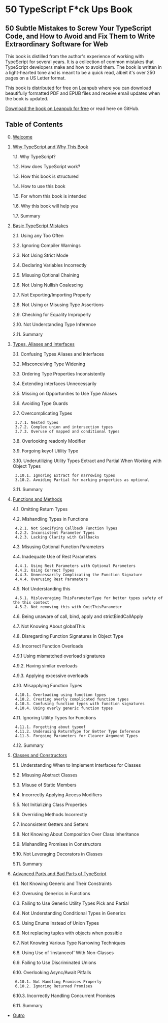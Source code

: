 # 50 TypeScript F*ck Ups Book

## 50 Subtle Mistakes to Screw Your TypeScript Code, and How to Avoid and Fix Them to Write Extraordinary Software for Web


This book is distilled from the author's experience of working with TypeScript for several years. It is a collection of common mistakes that TypeScript developers make and how to avoid them. The book is written in a light-hearted tone and is meant to be a quick read, albeit it's over 250 pages on a US Letter format.

This book is distributed for free on Leanpub where you can download beautifully formatted PDF and EPUB files and receive email updates when the book is updated.

[Download the book on Leanpub for free](https://leanpub.com/50-ts) or read here on GitHub.

## Table of Contents

0. [Welcome](00-welcome.md)

1. [Why TypeScript and Why This Book](01-introduction.md)

    1.1. Why TypeScript?

    1.2. How does TypeScript work?

    1.3. How this book is structured

    1.4. How to use this book

    1.5. For whom this book is intended

    1.6. Why this book will help you
    
    1.7. Summary

2. [Basic TypeScript Mistakes](02-basics.md)
    
    2.1. Using any Too Often

    2.2. Ignoring Compiler Warnings

    2.3. Not Using Strict Mode

    2.4. Declaring Variables Incorrectly

    2.5. Misusing Optional Chaining

    2.6. Not Using Nullish Coalescing

    2.7. Not Exporting/Importing Properly

    2.8. Not Using or Misusing Type Assertions

    2.9. Checking for Equality Improperly

    2.10. Not Understanding Type Inference

    2.11. Summary

3. [Types, Aliases and Interfaces](03-types.md)

    3.1. Confusing Types Aliases and Interfaces

    3.2. Misconceiving Type Widening

    3.3. Ordering Type Properties Inconsistently

    3.4. Extending Interfaces Unnecessarily

    3.5. Missing on Opportunities to Use Type Aliases

    3.6. Avoiding Type Guards

    3.7. Overcomplicating Types

        3.7.1. Nested types
        3.7.2. Complex union and intersection types
        3.7.3. Overuse of mapped and conditional types

    3.8. Overlooking readonly Modifier

    3.9. Forgoing keyof Utility Type

    3.10. Underutilizing Utility Types Extract and Partial When Working 
with Object Types

        3.10.1. Ignoring Extract for narrowing types
        3.10.2. Avoiding Partial for marking properties as optional


    3.11. Summary

4. [Functions and Methods](04-functions.md)

    4.1. Omitting Return Types

    4.2. Mishandling Types in Functions

        4.2.1. Not Specifying Callback Function Types
        4.2.2. Inconsistent Parameter Types
        4.2.3. Lacking Clarity with Callbacks

    4.3. Misusing Optional Function Parameters

    4.4. Inadequate Use of Rest Parameters

        4.4.1. Using Rest Parameters with Optional Parameters
        4.4.2. Using Correct Types
        4.4.3. Unnecessarily Complicating the Function Signature
        4.4.4. Overusing Rest Parameters

    4.5. Not Understanding this

        4.5.1. Misleveraging ThisParameterType for better types safety of the this context
        4.5.2. Not removing this with OmitThisParameter

    4.6. Being unaware of call, bind, apply and strictBindCallApply

    4.7. Not Knowing About globalThis

    4.8. Disregarding Function Signatures in Object Type

    4.9. Incorrect Function Overloads

    4.9.1 Using mismatched overload signatures

    4.9.2. Having similar overloads

    4.9.3. Applying excessive overloads

    4.10. Misapplying Function Types

        4.10.1. Overloading using function types
        4.10.2. Creating overly complicated function types
        4.10.3. Confusing function types with function signatures
        4.10.4. Using overly generic function types

    4.11. Ignoring Utility Types for Functions

        4.11.1. Forgetting about typeof
        4.11.2. Underusing ReturnType for Better Type Inference
        4.11.3. Forgoing Parameters for Clearer Argument Types

    4.12. Summary

5. [Classes and Constructors](05-classes.md)

    5.1. Understanding When to Implement Interfaces for Classes

    5.2. Misusing Abstract Classes

    5.3. Misuse of Static Members

    5.4. Incorrectly Applying Access Modifiers

    5.5. Not Initializing Class Properties

    5.6. Overriding Methods Incorrectly

    5.7. Inconsistent Getters and Setters

    5.8. Not Knowing About Composition Over Class Inheritance

    5.9. Mishandling Promises in Constructors

    5.10. Not Leveraging Decorators in Classes

    5.11. Summary

6. [Advanced Parts and Bad Parts of TypeScript](06-advanced.md)

    6.1. Not Knowing Generic and Their Constraints

    6.2. Overusing Generics in Functions

    6.3. Failing to Use Generic Utility Types Pick and Partial

    6.4. Not Understanding Conditional Types in Generics

    6.5. Using Enums Instead of Union Types

    6.6. Not replacing tuples with objects when possible

    6.7. Not Knowing Various Type Narrowing Techniques

    6.8. Using Use of ‘instanceof’ With Non-Classes

    6.9. Failing to Use Discriminated Unions

    6.10. Overlooking Async/Await Pitfalls

        6.10.1. Not Handling Promises Properly
        6.10.2. Ignoring Returned Promises

    6.10.3. Incorrectly Handling Concurrent Promises

    6.11. Summary

* [Outro](07-outro.md)
